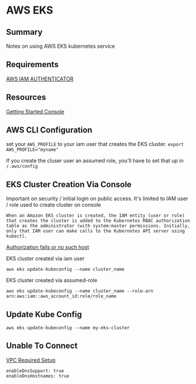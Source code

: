 # AWS EKS

## Summary

Notes on using AWS EKS kubernetes service

## Requirements

[AWS IAM AUTHENTICATOR](https://docs.aws.amazon.com/eks/latest/userguide/install-aws-iam-authenticator.html)

## Resources

[Getting Started Console](https://docs.aws.amazon.com/eks/latest/userguide/getting-started-console.html)

## AWS CLI Configuration

set your `AWS_PROFILE` to your iam user that creates the EKS cluster.
`export AWS_PROFILE="myname"`

If you create the cluser user an assumed role, you'll have to set that up in
`/.aws/config`

## EKS Cluster Creation Via Console

Important on security / initial login on public access. It's limited to
IAM user / role used to create cluster on console

```
When an Amazon EKS cluster is created, the IAM entity (user or role) that creates the cluster is added to the Kubernetes RBAC authorization table as the administrator (with system:master permissions. Initially, only that IAM user can make calls to the Kubernetes API server using kubectl.
```

[Authorization fails or no such host](https://docs.aws.amazon.com/eks/latest/userguide/troubleshooting.html#unauthorized)

EKS cluster created via iam user

```console
aws eks update-kubeconfig --name cluster_name
```

EKS cluster created via assumed-role

```console
aws eks update-kubeconfig --name cluster_name --role-arn arn:aws:iam::aws_account_id:role/role_name
```

## Update Kube Config

```console
aws eks update-kubeconfig --name my-eks-cluster
```

## Unable To Connect

[VPC Required Setup](https://stackoverflow.com/questions/55510783/cant-access-eks-api-server-endpoint-within-vpc-when-private-access-is-enabled)

```
enableDnsSupport: true
enableDnsHostnames: true
```
